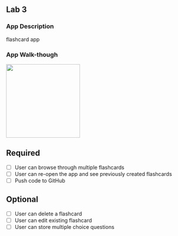 ## Lab 3

### App Description
flashcard app

### App Walk-though

<img src="http://g.recordit.co/8ZVg3iwMop.gif" width=200><br>

## Required
- [ ] User can browse through multiple flashcards
- [ ] User can re-open the app and see previously created flashcards
- [ ] Push code to GitHub
## Optional
- [ ] User can delete a flashcard
- [ ] User can edit existing flashcard
- [ ] User can store multiple choice questions
